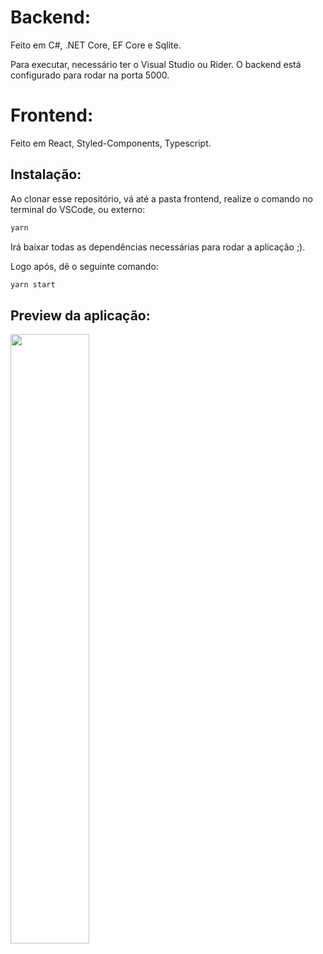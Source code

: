 # Backend: 

Feito em C#, .NET Core, EF Core e Sqlite.

Para executar, necessário ter o Visual Studio ou Rider.
O backend está configurado para rodar na porta 5000.

# Frontend: 


Feito em React, Styled-Components, Typescript.
## Instalação: 

Ao clonar esse repositório, vá até a pasta frontend, realize o comando no terminal do VSCode, ou externo:


```bash
yarn
```

Irá baixar todas as dependências necessárias para rodar a aplicação ;). 

Logo após, dê o seguinte comando: 

```bash
yarn start
```

## Preview da aplicação: 

[<img src="https://img.youtube.com/vi/kk1gMD6qtts/maxresdefault.jpg" width="50%">](https://youtu.be/kk1gMD6qtts)


